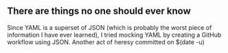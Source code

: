 ## There are things no one should ever know

Since YAML is a superset of JSON (which is probably the worst piece of information I have ever learned), I tried mocking YAML by creating a GitHub workflow using JSON.
Another act of heresy committed on $(date -u)
